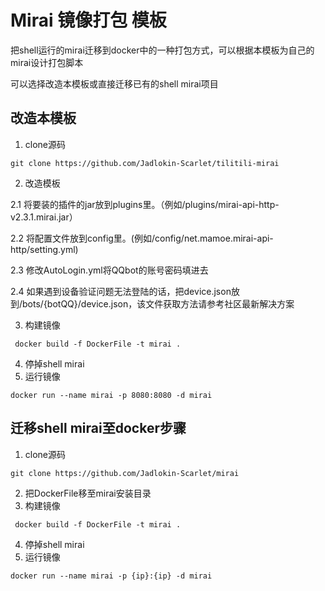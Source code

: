 # Mirai 镜像打包 模板
把shell运行的mirai迁移到docker中的一种打包方式，可以根据本模板为自己的mirai设计打包脚本

可以选择改造本模板或直接迁移已有的shell mirai项目
## 改造本模板
1. clone源码
```
git clone https://github.com/Jadlokin-Scarlet/tilitili-mirai
```
2. 改造模板

2.1 将要装的插件的jar放到plugins里。（例如/plugins/mirai-api-http-v2.3.1.mirai.jar）

2.2 将配置文件放到config里。(例如/config/net.mamoe.mirai-api-http/setting.yml)

2.3 修改AutoLogin.yml将QQbot的账号密码填进去

2.4 如果遇到设备验证问题无法登陆的话，把device.json放到/bots/{botQQ}/device.json，该文件获取方法请参考社区最新解决方案

3. 构建镜像
```
 docker build -f DockerFile -t mirai .
```
4. 停掉shell mirai
5. 运行镜像
```
docker run --name mirai -p 8080:8080 -d mirai
```

## 迁移shell mirai至docker步骤
1. clone源码
```
git clone https://github.com/Jadlokin-Scarlet/mirai
```
2. 把DockerFile移至mirai安装目录
3. 构建镜像
```
 docker build -f DockerFile -t mirai .
```
4. 停掉shell mirai
5. 运行镜像
```
docker run --name mirai -p {ip}:{ip} -d mirai
```